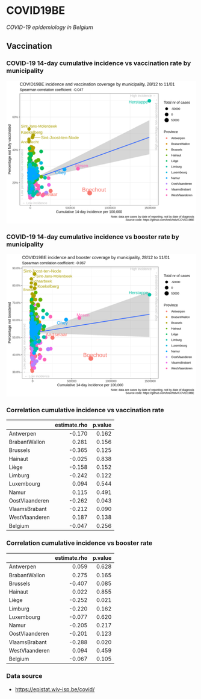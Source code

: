 
# COVID19BE

*COVID-19 epidemiology in Belgium*

## Vaccination

### COVID-19 14-day cumulative incidence vs vaccination rate by municipality

![](covid19be-vaccination.png)

### COVID-19 14-day cumulative incidence vs booster rate by municipality

![](covid19be-vaccination-booster.png)

### Correlation cumulative incidence vs vaccination rate

|                | estimate.rho | p.value |
| :------------- | -----------: | ------: |
| Antwerpen      |      \-0.170 |   0.162 |
| BrabantWallon  |        0.281 |   0.156 |
| Brussels       |      \-0.365 |   0.125 |
| Hainaut        |      \-0.025 |   0.838 |
| Liège          |      \-0.158 |   0.152 |
| Limburg        |      \-0.242 |   0.122 |
| Luxembourg     |        0.094 |   0.544 |
| Namur          |        0.115 |   0.491 |
| OostVlaanderen |      \-0.262 |   0.043 |
| VlaamsBrabant  |      \-0.212 |   0.090 |
| WestVlaanderen |        0.187 |   0.138 |
| Belgium        |      \-0.047 |   0.256 |

### Correlation cumulative incidence vs booster rate

|                | estimate.rho | p.value |
| :------------- | -----------: | ------: |
| Antwerpen      |        0.059 |   0.628 |
| BrabantWallon  |        0.275 |   0.165 |
| Brussels       |      \-0.407 |   0.085 |
| Hainaut        |        0.022 |   0.855 |
| Liège          |      \-0.252 |   0.021 |
| Limburg        |      \-0.220 |   0.162 |
| Luxembourg     |      \-0.077 |   0.620 |
| Namur          |      \-0.205 |   0.217 |
| OostVlaanderen |      \-0.201 |   0.123 |
| VlaamsBrabant  |      \-0.288 |   0.020 |
| WestVlaanderen |        0.094 |   0.459 |
| Belgium        |      \-0.067 |   0.105 |

### Data source

  - <https://epistat.wiv-isp.be/covid/>
